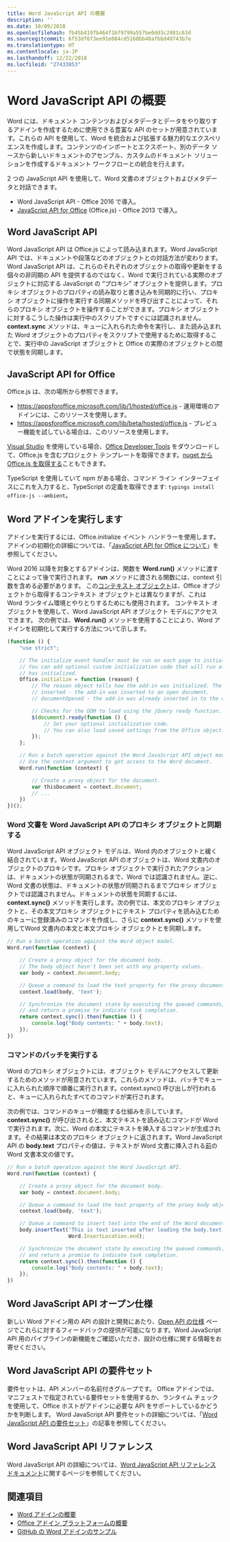 ```yaml
---
title: Word JavaScript API の概要
description: ''
ms.date: 10/09/2018
ms.openlocfilehash: fb45b4197b464f1bf9799a557be0dd3c2881c63d
ms.sourcegitcommit: 6f53df6f3ee91e084cd5160bb48afbbd49743b7e
ms.translationtype: HT
ms.contentlocale: ja-JP
ms.lasthandoff: 12/22/2018
ms.locfileid: "27433853"
---
```

# <a name="word-javascript-api-overview"></a>Word JavaScript API の概要

Word には、ドキュメント コンテンツおよびメタデータとデータをやり取りするアドインを作成するために使用できる豊富な API のセットが用意されています。これらの API を使用して、Word を統合および拡張する魅力的なエクスペリエンスを作成します。コンテンツのインポートとエクスポート、別のデータ ソースから新しいドキュメントのアセンブル、カスタムのドキュメント ソリューションを作成するドキュメント ワークフローとの統合を行えます。

2 つの JavaScript API を使用して、Word 文書のオブジェクトおよびメタデータと対話できます。

- Word JavaScript API - Office 2016 で導入。
- [JavaScript API for Office](../javascript-api-for-office.md) (Office.js) - Office 2013 で導入。

## <a name="word-javascript-api"></a>Word JavaScript API

Word JavaScript API は Office.js によって読み込まれます。Word JavaScript API では、ドキュメントや段落などのオブジェクトとの対話方法が変わります。Word JavaScript API は、これらのそれぞれのオブジェクトの取得や更新をする個々の非同期の API を提供するのではなく、Word で実行されている実際のオブジェクトに対応する JavaScript の “プロキシ” オブジェクトを提供します。プロキシ オブジェクトのプロパティの読み取りと書き込みを同期的に行い、プロキシ オブジェクトに操作を実行する同期メソッドを呼び出すことによって、それらのプロキシ オブジェクトを操作することができます。プロキシ オブジェクトに対するこうした操作は実行中のスクリプトですぐには認識されません。**context.sync** メソッドは、キューに入れられた命令を実行し、また読み込まれた Word オブジェクトのプロパティをスクリプトで使用するために取得することで、実行中の JavaScript オブジェクトと Office の実際のオブジェクトとの間で状態を同期します。

## <a name="javascript-api-for-office"></a>JavaScript API for Office

Office.js は、次の場所から参照できます。

* https://appsforoffice.microsoft.com/lib/1/hosted/office.js - 運用環境のアドインには、このリソースを使用します。
* https://appsforoffice.microsoft.com/lib/beta/hosted/office.js - プレビュー機能を試している場合は、このリソースを使用します。

[Visual Studio](https://www.visualstudio.com/products/free-developer-offers-vs) を使用している場合、[Office Developer Tools](https://www.visualstudio.com/features/office-tools-vs.aspx) をダウンロードして、Office.js を含むプロジェクト テンプレートを取得できます。[nuget から Office.js を取得する](https://www.nuget.org/packages/Microsoft.Office.js/)こともできます。

TypeScript を使用していて npm がある場合、コマンド ライン インターフェイスにこれを入力すると、TypeScript の定義を取得できます: `typings install office-js --ambient`。

## <a name="running-word-add-ins"></a>Word アドインを実行します

アドインを実行するには、Office.initialize イベント ハンドラーを使用します。アドインの初期化の詳細については、「[JavaScript API for Office について](https://docs.microsoft.com/office/dev/add-ins/develop/understanding-the-javascript-api-for-office)」を参照してください。

Word 2016 以降を対象とするアドインは、関数を **Word.run()** メソッドに渡すことによって後で実行されます。 **run** メソッドに渡される関数には、context 引数を含める必要があります。 この[コンテキスト オブジェクト](/javascript/api/word/word.requestcontext)は、Office オブジェクトから取得するコンテキスト オブジェクトとは異なりますが、これは Word ランタイム環境とやりとりするためにも使用されます。 コンテキスト オブジェクトを使用して、Word JavaScript API オブジェクト モデルにアクセスできます。 次の例では、**Word.run()** メソッドを使用することにより、Word アドインを初期化して実行する方法について示します。

```js
(function () {
    "use strict";

    // The initialize event handler must be run on each page to initialize Office JS.
    // You can add optional custom initialization code that will run after OfficeJS
    // has initialized.
    Office.initialize = function (reason) {
        // The reason object tells how the add-in was initialized. The values can be:
        // inserted - the add-in was inserted to an open document.
        // documentOpened - the add-in was already inserted in to the document and the document was opened.

        // Checks for the DOM to load using the jQuery ready function.
        $(document).ready(function () {
            // Set your optional initialization code.
            // You can also load saved settings from the Office object.
        });
    };

    // Run a batch operation against the Word JavaScript API object model.
    // Use the context argument to get access to the Word document.
    Word.run(function (context) {

        // Create a proxy object for the document.
        var thisDocument = context.document;
        // ...
    })
})();
```

### <a name="synchronizing-word-documents-with-word-javascript-api-proxy-objects"></a>Word 文書を Word JavaScript API のプロキシ オブジェクトと同期する

Word JavaScript API オブジェクト モデルは、Word 内のオブジェクトと緩く結合されています。Word JavaScript API のオブジェクトは、Word 文書内のオブジェクトのプロキシです。プロキシ オブジェクトで実行されたアクションは、ドキュメントの状態が同期されるまで、Word では認識されません。逆に、Word 文書の状態は、ドキュメントの状態が同期されるまでプロキシ オブジェクトでは認識されません。ドキュメントの状態を同期するには、**context.sync()** メソッドを実行します。次の例では、本文のプロキシ オブジェクトと、その本文プロキシ オブジェクトにテキスト プロパティを読み込むためのキューに登録済みのコマンドを作成し、さらに **context.sync()** メソッドを使用してWord 文書内の本文と本文プロキシ オブジェクトとを同期します。

```js
// Run a batch operation against the Word object model.
Word.run(function (context) {

    // Create a proxy object for the document body.
    // The body object hasn't been set with any property values.
    var body = context.document.body;

    // Queue a command to load the text property for the proxy document body object.
    context.load(body, 'text');

    // Synchronize the document state by executing the queued commands,
    // and return a promise to indicate task completion.
    return context.sync().then(function () {
        console.log("Body contents: " + body.text);
    });
})
```

### <a name="executing-a-batch-of-commands"></a>コマンドのバッチを実行する

Word のプロキシ オブジェクトには、オブジェクト モデルにアクセスして更新するためのメソッドが用意されています。これらのメソッドは、バッチでキューに入れられた順序で順番に実行されます。context.sync() 呼び出しが行われると、キューに入れられたすべてのコマンドが実行されます。

次の例では、コマンドのキューが機能する仕組みを示しています。**context.sync()** が呼び出されると、本文テキストを読み込むコマンドが Word で実行されます。次に、Word の本文にテキストを挿入するコマンドが生成されます。その結果は本文のプロキシ オブジェクトに返されます。Word JavaScript API の **body.text** プロパティの値は、テキストが Word 文書に挿入される<u>前</u>の Word 文書本文の値です。


```js
// Run a batch operation against the Word JavaScript API.
Word.run(function (context) {

    // Create a proxy object for the document body.
    var body = context.document.body;

    // Queue a command to load the text property of the proxy body object.
    context.load(body, 'text');

    // Queue a command to insert text into the end of the Word document body.
    body.insertText('This is text inserted after loading the body.text property',
                    Word.InsertLocation.end);

    // Synchronize the document state by executing the queued commands,
    // and return a promise to indicate task completion.
    return context.sync().then(function () {
        console.log("Body contents: " + body.text);
    });
})
```

## <a name="word-javascript-api-open-specifications"></a>Word JavaScript API オープン仕様

新しい Word アドイン用の API の設計と開発にあたり、[Open API の仕様](../openspec.md) ページでこれらに対するフィードバックの提供が可能になります。Word JavaScript API 用のパイプラインの新機能をご確認いただき、設計の仕様に関する情報をお寄せください。

## <a name="word-javascript-api-requirement-sets"></a>Word JavaScript API の要件セット

要件セットは、API メンバーの名前付きグループです。 Office アドインでは、マニフェストで指定されている要件セットを使用するか、ランタイム チェックを使用して、Office ホストがアドインに必要な API をサポートしているかどうかを判断します。 Word JavaScript API 要件セットの詳細については、「[Word JavaScript API の要件セット](../requirement-sets/word-api-requirement-sets.md)」の記事を参照してください。

## <a name="word-javascript-api-reference"></a>Word JavaScript API リファレンス

Word JavaScript API の詳細については、[Word JavaScript API リファレンス ドキュメント](/javascript/api/word)に関するページを参照してください。

## <a name="see-also"></a>関連項目

* [Word アドインの概要](https://docs.microsoft.com/office/dev/add-ins/word/word-add-ins-programming-overview)
* [Office アドイン プラットフォームの概要](https://docs.microsoft.com/office/dev/add-ins/overview/office-add-ins)
* [GitHub の Word アドインのサンプル](https://github.com/OfficeDev?utf8=%E2%9C%93&q=Word)
